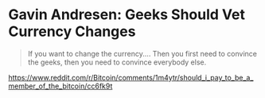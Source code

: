 # Gavin Andresen: Geeks Should Vet Currency Changes

> If you want to change the currency.... Then you first need to convince the geeks, then you need to convince everybody else.

https://www.reddit.com/r/Bitcoin/comments/1m4ytr/should_i_pay_to_be_a_member_of_the_bitcoin/cc6fk9t
